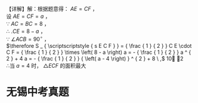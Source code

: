 【详解】解：根据题意得： $A E = C F$ ，  
设 $A E = C F = a$ ，  
∵ $A C = B C = 8$ ，  
∴ $. C E = 8 - a$ ，  
∵ $\angle A C B = 9 0 ^ { \circ }$ ，  
$\therefore S _ { \scriptscriptstyle  { s E C F } } = { \frac { 1 } { 2 } } C E \cdot C F = { \frac { 1 } { 2 } } \times \left( 8 - a \right) a = - { \frac { 1 } { 2 } } a ^ { 2 } + 4 a = - { \frac { 1 } { 2 } } { \left( a - 4 \right) } ^ { 2 } + 8 \ ,$ 10 ，2  
∴当 $a = 4$ 时， $\triangle E C F$ 的面积最大

# 无锡中考真题
